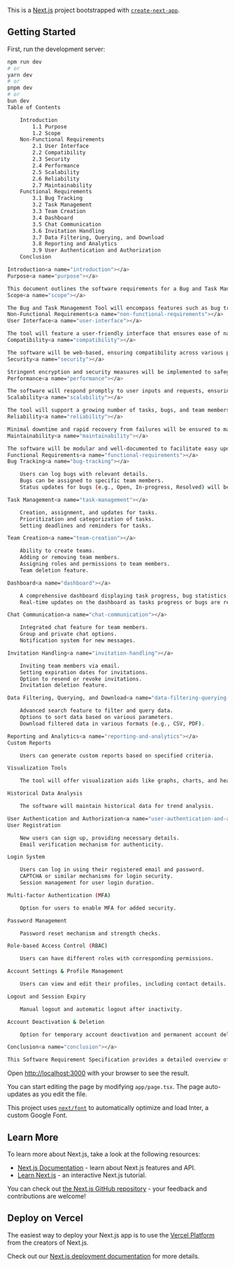 This is a [Next.js](https://nextjs.org/) project bootstrapped with [`create-next-app`](https://github.com/vercel/next.js/tree/canary/packages/create-next-app).

## Getting Started

First, run the development server:

```bash
npm run dev
# or
yarn dev
# or
pnpm dev
# or
bun dev
Table of Contents

    Introduction
        1.1 Purpose
        1.2 Scope
    Non-Functional Requirements
        2.1 User Interface
        2.2 Compatibility
        2.3 Security
        2.4 Performance
        2.5 Scalability
        2.6 Reliability
        2.7 Maintainability
    Functional Requirements
        3.1 Bug Tracking
        3.2 Task Management
        3.3 Team Creation
        3.4 Dashboard
        3.5 Chat Communication
        3.6 Invitation Handling
        3.7 Data Filtering, Querying, and Download
        3.8 Reporting and Analytics
        3.9 User Authentication and Authorization
    Conclusion

Introduction<a name="introduction"></a>
Purpose<a name="purpose"></a>

This document outlines the software requirements for a Bug and Task Management Tool designed to streamline the processes of software development teams. The tool aims to provide a comprehensive solution for bug tracking, task management, team collaboration, and data analysis.
Scope<a name="scope"></a>

The Bug and Task Management Tool will encompass features such as bug tracking, task management, team creation, a dynamic dashboard, chat communication, invitation handling, and advanced data filtering and querying.
Non-Functional Requirements<a name="non-functional-requirements"></a>
User Interface<a name="user-interface"></a>

The tool will feature a user-friendly interface that ensures ease of navigation and operation.
Compatibility<a name="compatibility"></a>

The software will be web-based, ensuring compatibility across various platforms and devices.
Security<a name="security"></a>

Stringent encryption and security measures will be implemented to safeguard data integrity and confidentiality.
Performance<a name="performance"></a>

The software will respond promptly to user inputs and requests, ensuring a seamless user experience.
Scalability<a name="scalability"></a>

The tool will support a growing number of tasks, bugs, and team members without compromising performance.
Reliability<a name="reliability"></a>

Minimal downtime and rapid recovery from failures will be ensured to maintain a reliable user experience.
Maintainability<a name="maintainability"></a>

The software will be modular and well-documented to facilitate easy updates and modifications.
Functional Requirements<a name="functional-requirements"></a>
Bug Tracking<a name="bug-tracking"></a>

    Users can log bugs with relevant details.
    Bugs can be assigned to specific team members.
    Status updates for bugs (e.g., Open, In-progress, Resolved) will be supported.

Task Management<a name="task-management"></a>

    Creation, assignment, and updates for tasks.
    Prioritization and categorization of tasks.
    Setting deadlines and reminders for tasks.

Team Creation<a name="team-creation"></a>

    Ability to create teams.
    Adding or removing team members.
    Assigning roles and permissions to team members.
    Team deletion feature.

Dashboard<a name="dashboard"></a>

    A comprehensive dashboard displaying task progress, bug statistics, and team performance metrics.
    Real-time updates on the dashboard as tasks progress or bugs are resolved.

Chat Communication<a name="chat-communication"></a>

    Integrated chat feature for team members.
    Group and private chat options.
    Notification system for new messages.

Invitation Handling<a name="invitation-handling"></a>

    Inviting team members via email.
    Setting expiration dates for invitations.
    Option to resend or revoke invitations.
    Invitation deletion feature.

Data Filtering, Querying, and Download<a name="data-filtering-querying-and-download"></a>

    Advanced search feature to filter and query data.
    Options to sort data based on various parameters.
    Download filtered data in various formats (e.g., CSV, PDF).

Reporting and Analytics<a name="reporting-and-analytics"></a>
Custom Reports

    Users can generate custom reports based on specified criteria.

Visualization Tools

    The tool will offer visualization aids like graphs, charts, and heat maps.

Historical Data Analysis

    The software will maintain historical data for trend analysis.

User Authentication and Authorization<a name="user-authentication-and-authorization"></a>
User Registration

    New users can sign up, providing necessary details.
    Email verification mechanism for authenticity.

Login System

    Users can log in using their registered email and password.
    CAPTCHA or similar mechanisms for login security.
    Session management for user login duration.

Multi-factor Authentication (MFA)

    Option for users to enable MFA for added security.

Password Management

    Password reset mechanism and strength checks.

Role-based Access Control (RBAC)

    Users can have different roles with corresponding permissions.

Account Settings & Profile Management

    Users can view and edit their profiles, including contact details.

Logout and Session Expiry

    Manual logout and automatic logout after inactivity.

Account Deactivation & Deletion

    Option for temporary account deactivation and permanent account deletion.

Conclusion<a name="conclusion"></a>

This Software Requirement Specification provides a detailed overview of the functionalities and features expected in the Bug and Task Management Tool. The successful implementation of this software is anticipated to significantly enhance team productivity and streamline the software development process.


```

Open [http://localhost:3000](http://localhost:3000) with your browser to see the result.

You can start editing the page by modifying `app/page.tsx`. The page auto-updates as you edit the file.

This project uses [`next/font`](https://nextjs.org/docs/basic-features/font-optimization) to automatically optimize and load Inter, a custom Google Font.

## Learn More

To learn more about Next.js, take a look at the following resources:

- [Next.js Documentation](https://nextjs.org/docs) - learn about Next.js features and API.
- [Learn Next.js](https://nextjs.org/learn) - an interactive Next.js tutorial.

You can check out [the Next.js GitHub repository](https://github.com/vercel/next.js/) - your feedback and contributions are welcome!

## Deploy on Vercel

The easiest way to deploy your Next.js app is to use the [Vercel Platform](https://vercel.com/new?utm_medium=default-template&filter=next.js&utm_source=create-next-app&utm_campaign=create-next-app-readme) from the creators of Next.js.

Check out our [Next.js deployment documentation](https://nextjs.org/docs/deployment) for more details.
